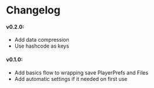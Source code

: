 # Changelog

#### v0.2.0:
- Add data compression
- Use hashcode as keys

#### v0.1.0:
- Add basics flow to wrapping save PlayerPrefs and Files
- Add automatic settings if it needed on first use